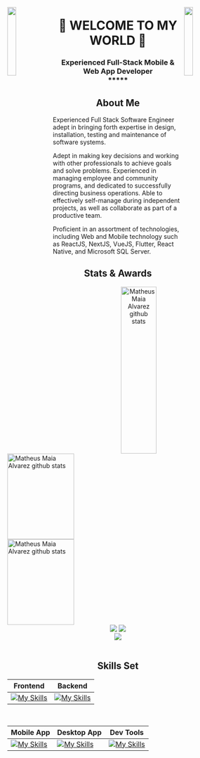 <img align="left" src="https://user-images.githubusercontent.com/65187002/144930161-2f783401-8d27-4fdf-a2f7-cc0ba32f1f1f.gif" width="20%" style="display:inline;"><img align="right" src="https://user-images.githubusercontent.com/65187002/144930161-2f783401-8d27-4fdf-a2f7-cc0ba32f1f1f.gif" width="20%" style="display:inline;">

<h1 align="center">👋 WELCOME TO MY WORLD 👋</h1>

<h3 align="center">
 Experienced Full-Stack Mobile & Web App Developer
 <br>
 *****
</h3>

<h2 align="center">About Me</h2>

<p>Experienced Full Stack Software Engineer adept in bringing forth expertise in design, installation, testing and maintenance of software systems. </p>
<p>Adept in making key decisions and working with other professionals to achieve goals and solve problems. Experienced in managing employee and community programs, and dedicated to successfully directing business operations. Able to effectively self-manage during independent projects, as well as collaborate as part of a productive team.</p>
<p>Proficient in an assortment of technologies, including Web and Mobile technology such as ReactJS, NextJS, VueJS, Flutter, React Native, and Microsoft SQL Server.</p>

<h2 align="center">Stats & Awards</h2>
<div align="center">
  <div align="center">  
    <img  align="right" height="380px" width="40%" src="https://github-readme-stats.vercel.app/api/top-langs/?username=dandytopstar&langs_count=20&layout=compact&exclude_repo=AI-Image-Caption-Bot,School-Donation-Analysis,AI-Music-Generation,homemade-machine-learning&hide_border=true&theme=github_dark&PAT_1" alt="Matheus Maia Alvarez github stats" />
    <div align="left">
     <img height="195px" width="55%" src="https://github-readme-stats.vercel.app/api?username=charles0830&title_color=00bfbf&icon_color=00bfbf&text_color=c9d1d9&bg_color=0d1117&hide_border=true&PAT_1" alt="Matheus Maia Alvarez github stats" /> 
     <img height="195px" width="55%" src="https://github-readme-streak-stats.herokuapp.com/?user=charles0830&theme=github_dark&hide_border=true&PAT_1" alt="Matheus Maia Alvarez github stats" />
   </div>
 </div>
 <div align="center">
   <div align="center">
     <img src="https://github-profile-trophy.vercel.app/?username=ken-b4u&theme=matrix&no-bg=true&no-frame=true&column=2&title=LongTimeUser,AncientUser" />
     <img src="https://github-profile-trophy.vercel.app/?username=charles0830&theme=matrix&no-bg=true&no-frame=true&column=3&title=MultiLanguage,Commits,Organizations" />
   </div>
   <img align="center" src="https://github-profile-trophy.vercel.app/?username=charles0830&theme=matrix&no-bg=true&no-frame=true&row=1&column=6&title=Followers,PullRequest,Repositories,Issues,Stars,Reviews" />
 </div>
</div>

<br>

<h2 align="center">Skills Set</h2>

|   Frontend           |Backend                  |
|----------------|-------------------------------|
|[![My Skills](https://skillicons.dev/icons?i=react,next,gatsby,vue,nuxt,svelte,typescript,redux,jquery,graphql,webpack,tailwind,bootstrap,materialui,sass,threejs&theme=light&perline=8)](https://skillicons.dev) |[![My Skills](https://skillicons.dev/icons?i=nodejs,express,nest,django,flask,laravel,dotnet,go,aws,azure,sequelize,mysql,mongo,postgresql,firebase,supabase&theme=light&perline=8)](https://skillicons.dev)          |

<br>

|   Mobile App            |Desktop App | Dev Tools |
|----------------|-------------------------------|---------------|
|[![My Skills](https://skillicons.dev/icons?i=flutter,react,java,kotlin,swift&theme=light&perline=5)](https://skillicons.dev)|[![My Skills](https://skillicons.dev/icons?i=electron,tauri,qt&theme=light&perline=3)](https://skillicons.dev)|[![My Skills](https://skillicons.dev/icons?i=github,gitlab,vscode,visualstudio,netlify,vercel,heroku,nginx&theme=light&perline=8)](https://skillicons.dev)|
